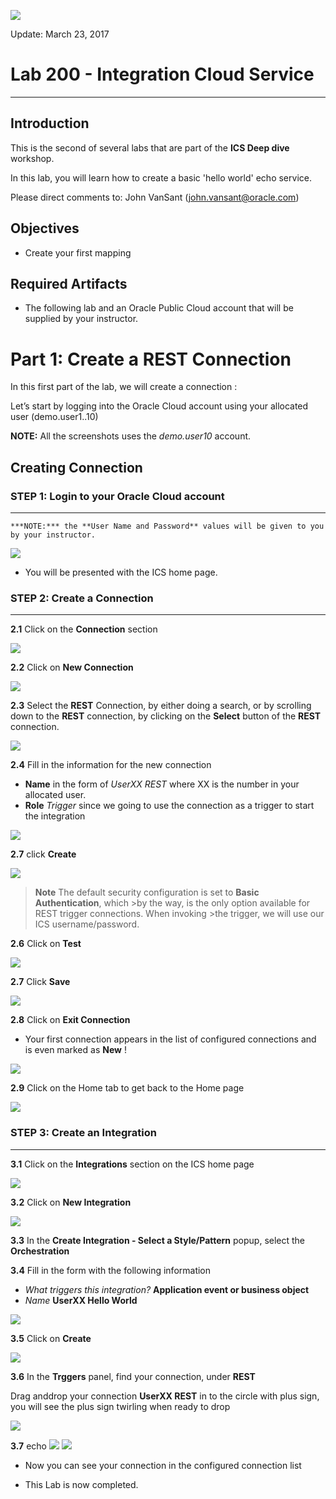 ![](images/100/HeaderImage.png)  

Update: March 23, 2017

# Lab 200 - Integration Cloud Service

---

## Introduction

This is the second of several labs that are part of the **ICS Deep dive** workshop. 

In this lab, you will learn how to create a basic 'hello world' echo service. 

Please direct comments to: John VanSant (john.vansant@oracle.com)

## Objectives

- Create your first mapping 

## Required Artifacts

- The following lab and an Oracle Public Cloud account that will be supplied by your instructor.

# Part 1: Create a REST Connection

In this first part of the lab, we will create a connection :

Let’s start by logging into the Oracle Cloud account using your allocated user (demo.user1..10)  

**NOTE:** All the screenshots uses the _demo.user10_ account. 

## Creating Connection

### **STEP 1**: Login to your Oracle Cloud account

---

    ***NOTE:*** the **User Name and Password** values will be given to you by your instructor.

![](images/200/image001.png)  

- You will be presented with the ICS home page. 

### **STEP 2:**	Create a Connection

---

**2.1** Click on the **Connection** section

![](images/200/image002.png) 

**2.2** Click on **New Connection**

![](images/200/image003.png) 

**2.3** Select the **REST** Connection, by either doing a search, or by scrolling down to the **REST** connection, by clicking on the **Select** button of the **REST** connection.

![](images/200/image004.png)

**2.4** Fill in the information for the new connection 

- **Name** in the form of _UserXX REST_ where XX is the number in your allocated user.
- **Role** _Trigger_ since we going to use the connection as a trigger to start the integration

![](images/200/image005.png) 

**2.7** click **Create**

![](images/200/image006.png) 

>**Note** The default security configuration is set to **Basic Authentication**, which >by the way, is the only option available for REST trigger connections. When invoking >the trigger, we will use our ICS username/password. 

**2.6** Click on **Test** 

![](images/200/image007.png)

**2.7** Click **Save** 

![](images/200/image008.png) 

**2.8** Click on **Exit Connection**

- Your first connection appears in the list of configured connections and is even marked as **New** !

![](images/200/image009.png) 

**2.9** Click on the Home tab to get back to the Home page

![](images/200/image010.png) 


### **STEP 3:**	Create an Integration

---

**3.1** Click on the **Integrations** section on the ICS home page

![](images/200/image011.png) 

**3.2** Click on **New Integration** 

![](images/200/image012.png) 

**3.3** In the **Create Integration - Select a Style/Pattern** popup, select the **Orchestration**

**3.4** Fill in the form with the following information

- _What triggers this integration?_ **Application event or business object**
- _Name_ **UserXX Hello World**

![](images/200/image013.png) 

**3.5** Click on **Create**

![](images/200/image014.png)

**3.6** In the **Trggers** panel, find your connection, under **REST**

Drag anddrop your connection **UserXX REST** in to the circle with plus sign, you will see the plus sign twirling when ready to drop 
 
![](images/200/image015.png)

**3.7** echo
![](images/200/image014.png)
![](images/200/image014.png)
- Now you can see your connection in the configured connection list



- This Lab is now completed.


